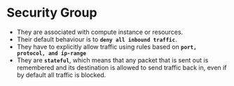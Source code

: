 # Security Group
- They are associated with compute instance or resources.
- Their default behaviour is to **`deny all inbound traffic`**.
- They have to explicitly allow traffic using rules based on **`port, protocol, and ip-range`**
- They are **`stateful`**, which means that any packet that is sent out is remembered and its destination is allowed to send traffic back in, even if by default all traffic is blocked.